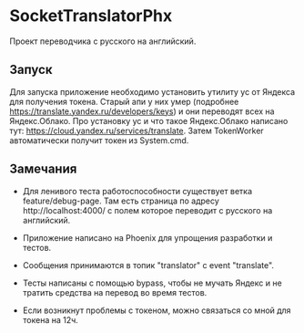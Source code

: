 # SocketTranslatorPhx

Проект переводчика с русского на английский.

## Запуск

Для запуска приложение необходимо установить утилиту yc от Яндекса для получения токена. Старый апи у них умер (подробнее https://translate.yandex.ru/developers/keys) и они переводят всех на Яндекс.Облако. Про установку yc и что такое Яндекс.Облако написано тут: https://cloud.yandex.ru/services/translate. Затем TokenWorker автоматически получит токен из System.cmd.

## Замечания

* Для ленивого теста работоспособности существует ветка feature/debug-page. Там есть страница по адресу http://localhost:4000/ с полем которое переводит с русского на английский.

* Приложение написано на Phoenix для упрощения разработки и тестов.

* Сообщения принимаются в топик "translator" с event "translate".

* Тесты написаны с помощью bypass, чтобы не мучать Яндекс и не тратить средства на перевод во время тестов.

* Если возникнут проблемы с токеном, можно связаться со мной для токена на 12ч.